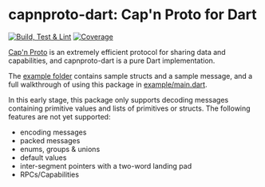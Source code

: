 # capnproto-dart: Cap'n Proto for Dart

[![Build, Test & Lint](https://github.com/JonasWanke/capnproto-dart/workflows/Build,%20Test%20&%20Lint/badge.svg)](https://github.com/JonasWanke/capnproto-dart/actions?query=branch%3Amain+workflow%3A%22Build%2C+Test+%26+Lint%22)
[![Coverage](https://codecov.io/gh/JonasWanke/capnproto-dart/branch/main/graph/badge.svg)](https://codecov.io/gh/JonasWanke/capnproto-dart)

[Cap'n Proto](https://capnproto.org) is an extremely efficient protocol for sharing data and capabilities, and capnproto-dart is a pure Dart implementation.

The [example folder](https://github.com/JonasWanke/capnproto-dart/tree/main/example) contains sample structs and a sample message, and a full walkthrough of using this package in [example/main.dart](https://github.com/JonasWanke/capnproto-dart/blob/main/example/main.dart).

In this early stage, this package only supports decoding messages containing primitive values and lists of primitives or structs. The following features are not yet supported:

- encoding messages
- packed messages
- enums, groups & unions
- default values
- inter-segment pointers with a two-word landing pad
- RPCs/Capabilities
